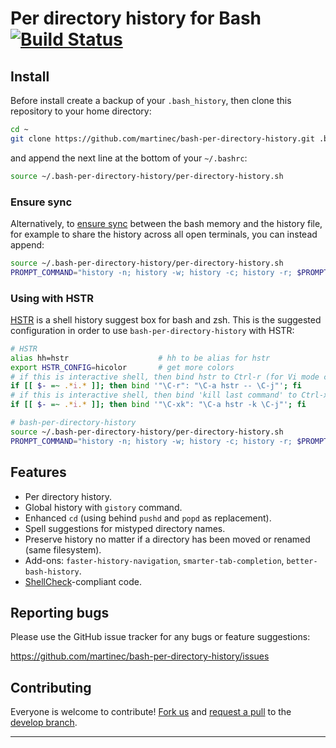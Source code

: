 # Per directory history for Bash [![Build Status](https://travis-ci.org/martinec/bash-per-directory-history.svg?branch=master)](https://travis-ci.org/martinec/bash-per-directory-history)

## Install

Before install create a backup of your `.bash_history`, then clone this
repository to your home directory:

```sh
cd ~
git clone https://github.com/martinec/bash-per-directory-history.git .bash-per-directory-history
```

and append the next line at the bottom of your `~/.bashrc`:

```sh
source ~/.bash-per-directory-history/per-directory-history.sh
```

### Ensure sync

Alternatively, to [ensure sync](https://unix.stackexchange.com/a/18443) between the
bash memory and the history file, for example to share the history across all open
terminals, you can instead append:

```sh
source ~/.bash-per-directory-history/per-directory-history.sh
PROMPT_COMMAND="history -n; history -w; history -c; history -r; $PROMPT_COMMAND"
```

### Using with HSTR

[HSTR](https://github.com/dvorka/hstr) is a shell history suggest box for bash and zsh.
This is the suggested configuration in order to use `bash-per-directory-history` with HSTR:

```sh
# HSTR
alias hh=hstr                    # hh to be alias for hstr
export HSTR_CONFIG=hicolor       # get more colors
# if this is interactive shell, then bind hstr to Ctrl-r (for Vi mode check doc)
if [[ $- =~ .*i.* ]]; then bind '"\C-r": "\C-a hstr -- \C-j"'; fi
# if this is interactive shell, then bind 'kill last command' to Ctrl-x k
if [[ $- =~ .*i.* ]]; then bind '"\C-xk": "\C-a hstr -k \C-j"'; fi

# bash-per-directory-history
source ~/.bash-per-directory-history/per-directory-history.sh
PROMPT_COMMAND="history -n; history -w; history -c; history -r; $PROMPT_COMMAND"
```

## Features

- Per directory history.
- Global history with `gistory` command.
- Enhanced `cd` (using behind `pushd` and `popd` as replacement).
- Spell suggestions for mistyped directory names.
- Preserve history no matter if a directory has been moved or renamed (same filesystem).
- Add-ons: `faster-history-navigation`, `smarter-tab-completion`, `better-bash-history`.
- [ShellCheck](https://www.shellcheck.net/)-compliant code.

## Reporting bugs

Please use the GitHub issue tracker for any bugs or feature suggestions:

https://github.com/martinec/bash-per-directory-history/issues

## Contributing

Everyone is welcome to contribute! [Fork us](https://github.com/martinec/bash-per-directory-history/fork) and [request a pull](https://github.com/martinec/bash-per-directory-history/pulls) to the [develop branch](https://github.com/martinec/bash-per-directory-history/tree/develop).

---












